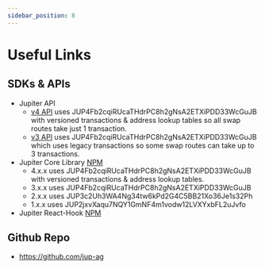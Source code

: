 ```yaml
---
sidebar_position: 8
---
```


# Useful Links

## SDKs & APIs

- Jupiter API
    - [v4 API](https://quote-api.jup.ag/v4/docs/static/index.html) uses JUP4Fb2cqiRUcaTHdrPC8h2gNsA2ETXiPDD33WcGuJB with versioned transactions & address lookup tables so all swap routes take just 1 transaction.
    - [v3 API](https://quote-api.jup.ag/v3/docs/static/index.html) uses JUP4Fb2cqiRUcaTHdrPC8h2gNsA2ETXiPDD33WcGuJB which uses legacy transactions so some swap routes can take up to 3 transactions.
- Jupiter Core Library [NPM](https://www.npmjs.com/package/@jup-ag/core)
    - 4.x.x uses JUP4Fb2cqiRUcaTHdrPC8h2gNsA2ETXiPDD33WcGuJB with versioned transactions & address lookup tables.
    - 3.x.x uses JUP4Fb2cqiRUcaTHdrPC8h2gNsA2ETXiPDD33WcGuJB
    - 2.x.x uses JUP3c2Uh3WA4Ng34tw6kPd2G4C5BB21Xo36Je1s32Ph
    - 1.x.x uses JUP2jxvXaqu7NQY1GmNF4m1vodw12LVXYxbFL2uJvfo
- Jupiter React-Hook [NPM](https://www.npmjs.com/package/@jup-ag/react-hook)

## Github Repo

- https://github.com/jup-ag